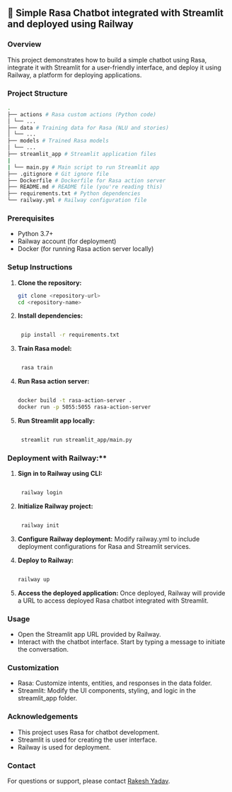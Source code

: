 ## 🤖 Simple Rasa Chatbot integrated with Streamlit and deployed using Railway

### Overview
This project demonstrates how to build a simple chatbot using Rasa, integrate it with Streamlit for a user-friendly interface, and deploy it using Railway, a platform for deploying applications.

### Project Structure
```bash
.
├── actions # Rasa custom actions (Python code)
│ └── ...
├── data # Training data for Rasa (NLU and stories)
│ └── ...
├── models # Trained Rasa models
│ └── ...
├── streamlit_app # Streamlit application files
|
| └── main.py # Main script to run Streamlit app
├── .gitignore # Git ignore file
├── Dockerfile # Dockerfile for Rasa action server
├── README.md # README file (you're reading this)
├── requirements.txt # Python dependencies
└── railway.yml # Railway configuration file

```

### Prerequisites
- Python 3.7+
- Railway account (for deployment)
- Docker (for running Rasa action server locally)

### Setup Instructions
1. **Clone the repository:**
   ```bash
   git clone <repository-url>
   cd <repository-name>
   ```
2. **Install dependencies:**

    ```bash

     pip install -r requirements.txt
     ```
3. **Train Rasa model:**

   ```bash

    rasa train
    ```
4. **Run Rasa action server:**

   ```bash

   docker build -t rasa-action-server .
   docker run -p 5055:5055 rasa-action-server
   ```
5. **Run Streamlit app locally:**

   ```bash

    streamlit run streamlit_app/main.py
    ```
### Deployment with Railway:**
    
1. **Sign in to Railway using CLI:**

    ```bash

     railway login
     ```

2. **Initialize Railway project:**

   ```bash

    railway init
    ```

3. **Configure Railway deployment:**
   Modify railway.yml to include deployment configurations for Rasa and Streamlit services.

4. **Deploy to Railway:**

    ```bash

    railway up
    ```
    
5.  **Access the deployed application:**
    Once deployed, Railway will provide a URL to access deployed Rasa chatbot integrated with Streamlit.
### Usage

   - Open the Streamlit app URL provided by Railway.
   - Interact with the chatbot interface. Start by typing a message to initiate the conversation.

### Customization

   - Rasa: Customize intents, entities, and responses in the data folder.
   - Streamlit: Modify the UI components, styling, and logic in the streamlit_app folder.

### Acknowledgements

  - This project uses Rasa for chatbot development.
  - Streamlit is used for creating the user interface.
  - Railway is used for deployment.

### Contact

For questions or support, please contact [Rakesh Yadav](https://www.linkedin.com/in/rakesh-yadav-556724118/).
